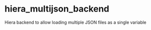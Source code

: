 hiera_multijson_backend
=======================

Hiera backend to allow loading multiple JSON files as a single variable
